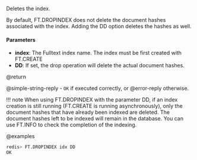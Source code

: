 Deletes the index.

By default, FT.DROPINDEX does not delete the document hashes associated with the index. Adding the DD option deletes the hashes as well.

#### Parameters

- **index**: The Fulltext index name. The index must be first created with FT.CREATE
- **DD**: If set, the drop operation will delete the actual document hashes.

@return

@simple-string-reply - `OK` if executed correctly, or @error-reply otherwise.

!!! note
     When using FT.DROPINDEX with the parameter DD, if an index creation is still running (FT.CREATE is running asynchronously),
     only the document hashes that have already been indexed are deleted. The document hashes left to be indexed will remain in the database.
     You can use FT.INFO to check the completion of the indexing.

@examples

```sql
redis> FT.DROPINDEX idx DD
OK
```